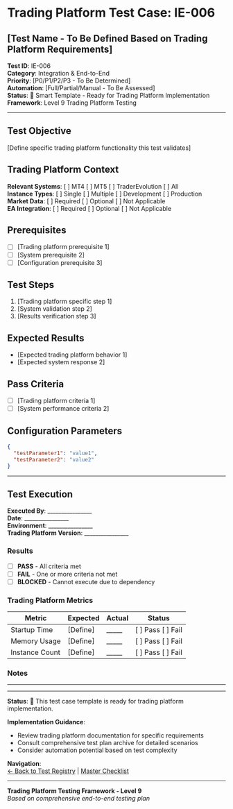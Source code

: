 # Trading Platform Test Case: IE-006
## [Test Name - To Be Defined Based on Trading Platform Requirements]

**Test ID**: IE-006  
**Category**: Integration & End-to-End  
**Priority**: [P0/P1/P2/P3 - To Be Determined]  
**Automation**: [Full/Partial/Manual - To Be Assessed]  
**Status**: 🚧 Smart Template - Ready for Trading Platform Implementation  
**Framework**: Level 9 Trading Platform Testing

---

## Test Objective
[Define specific trading platform functionality this test validates]

## Trading Platform Context
**Relevant Systems**: [ ] MT4 [ ] MT5 [ ] TraderEvolution [ ] All  
**Instance Types**: [ ] Single [ ] Multiple [ ] Development [ ] Production  
**Market Data**: [ ] Required [ ] Optional [ ] Not Applicable  
**EA Integration**: [ ] Required [ ] Optional [ ] Not Applicable  

## Prerequisites
- [ ] [Trading platform prerequisite 1]
- [ ] [System prerequisite 2]
- [ ] [Configuration prerequisite 3]

## Test Steps
1. [Trading platform specific step 1]
2. [System validation step 2]
3. [Results verification step 3]

## Expected Results
- [Expected trading platform behavior 1]
- [Expected system response 2]

## Pass Criteria
- [ ] [Trading platform criteria 1]
- [ ] [System performance criteria 2]

## Configuration Parameters
```json
{
  "testParameter1": "value1",
  "testParameter2": "value2"
}
```

---

## Test Execution

**Executed By**: ________________  
**Date**: ________________  
**Environment**: ________________  
**Trading Platform Version**: ________________  

### Results
- [ ] **PASS** - All criteria met
- [ ] **FAIL** - One or more criteria not met  
- [ ] **BLOCKED** - Cannot execute due to dependency

### Trading Platform Metrics
| Metric | Expected | Actual | Status |
|--------|----------|--------|--------|
| Startup Time | [Define] | _____ | [ ] Pass [ ] Fail |
| Memory Usage | [Define] | _____ | [ ] Pass [ ] Fail |
| Instance Count | [Define] | _____ | [ ] Pass [ ] Fail |

### Notes
________________________________________________

---

**Status**: 🚧 This test case template is ready for trading platform implementation.

**Implementation Guidance**:  
- Review trading platform documentation for specific requirements
- Consult comprehensive test plan archive for detailed scenarios
- Consider automation potential based on test complexity

**Navigation**:  
[← Back to Test Registry](../01-Test-ID-Registry-Framework.md) | [Master Checklist](../Checklists/Master-Checklist.md)

---

**Trading Platform Testing Framework - Level 9**  
*Based on comprehensive end-to-end testing plan*
